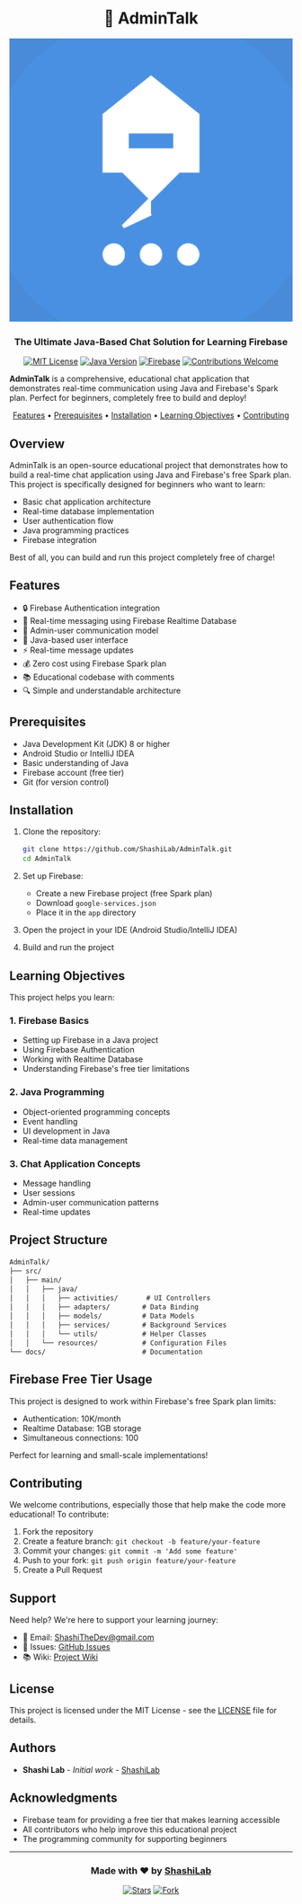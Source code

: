 <div align="center">

# 🚀 AdminTalk

![AdminTalk Logo](/app/src/main/ic_launcher-playstore.png)

### The Ultimate Java-Based Chat Solution for Learning Firebase

[![MIT License](https://img.shields.io/badge/License-MIT-green.svg)](https://choosealicense.com/licenses/mit/)
[![Java Version](https://img.shields.io/badge/Java-8%2B-blue)](https://www.java.com)
[![Firebase](https://img.shields.io/badge/Firebase-Spark-orange)](https://firebase.google.com)
[![Contributions Welcome](https://img.shields.io/badge/contributions-welcome-brightgreen.svg?style=flat)](CONTRIBUTING.md)

</div>

**AdminTalk** is a comprehensive, educational chat application that demonstrates real-time communication using Java and Firebase's Spark plan. Perfect for beginners, completely free to build and deploy!

<div align="center">
  <a href="#features">Features</a> •
  <a href="#prerequisites">Prerequisites</a> •
  <a href="#installation">Installation</a> •
  <a href="#learning-objectives">Learning Objectives</a> •
  <a href="#contributing">Contributing</a>
</div>

## Overview

AdminTalk is an open-source educational project that demonstrates how to build a real-time chat application using Java and Firebase's free Spark plan. This project is specifically designed for beginners who want to learn:

- Basic chat application architecture
- Real-time database implementation
- User authentication flow
- Java programming practices
- Firebase integration

Best of all, you can build and run this project completely free of charge!

## Features

- 🔒 Firebase Authentication integration
- 💬 Real-time messaging using Firebase Realtime Database
- 👥 Admin-user communication model
- 📱 Java-based user interface
- ⚡ Real-time message updates
- 💰 Zero cost using Firebase Spark plan
- 📚 Educational codebase with comments
- 🔍 Simple and understandable architecture

## Prerequisites

- Java Development Kit (JDK) 8 or higher
- Android Studio or IntelliJ IDEA
- Basic understanding of Java
- Firebase account (free tier)
- Git (for version control)

## Installation

1. Clone the repository:
   ```bash
   git clone https://github.com/ShashiLab/AdminTalk.git
   cd AdminTalk
   ```

2. Set up Firebase:
   - Create a new Firebase project (free Spark plan)
   - Download `google-services.json`
   - Place it in the `app` directory

3. Open the project in your IDE (Android Studio/IntelliJ IDEA)

4. Build and run the project

## Learning Objectives

This project helps you learn:

### 1. Firebase Basics
- Setting up Firebase in a Java project
- Using Firebase Authentication
- Working with Realtime Database
- Understanding Firebase's free tier limitations

### 2. Java Programming
- Object-oriented programming concepts
- Event handling
- UI development in Java
- Real-time data management

### 3. Chat Application Concepts
- Message handling
- User sessions
- Admin-user communication patterns
- Real-time updates

## Project Structure

```plaintext
AdminTalk/
├── src/
│   ├── main/
│   │   ├── java/
│   │   │   ├── activities/       # UI Controllers
│   │   │   ├── adapters/        # Data Binding
│   │   │   ├── models/          # Data Models
│   │   │   ├── services/        # Background Services
│   │   │   └── utils/           # Helper Classes
│   │   └── resources/           # Configuration Files
└── docs/                        # Documentation
```

## Firebase Free Tier Usage

This project is designed to work within Firebase's free Spark plan limits:

- Authentication: 10K/month
- Realtime Database: 1GB storage
- Simultaneous connections: 100

Perfect for learning and small-scale implementations!

## Contributing

We welcome contributions, especially those that help make the code more educational! To contribute:

1. Fork the repository
2. Create a feature branch: `git checkout -b feature/your-feature`
3. Commit your changes: `git commit -m 'Add some feature'`
4. Push to your fork: `git push origin feature/your-feature`
5. Create a Pull Request

## Support

Need help? We're here to support your learning journey:

- 📧 Email: ShashiTheDev@gmail.com
- 🐛 Issues: [GitHub Issues](https://github.com/ShashiLab/AdminTalk/issues)
- 📚 Wiki: [Project Wiki](https://github.com/ShashiLab/AdminTalk/wiki)

## License

This project is licensed under the MIT License - see the [LICENSE](LICENSE) file for details.

## Authors

- **Shashi Lab** - *Initial work* - [ShashiLab](https://github.com/ShashiLab)

## Acknowledgments

- Firebase team for providing a free tier that makes learning accessible
- All contributors who help improve this educational project
- The programming community for supporting beginners

---

<div align="center">

### Made with ❤️ by [ShashiLab](https://github.com/ShashiLab)

[![Stars](https://img.shields.io/github/stars/ShashiLab/AdminTalk?style=social)](https://github.com/ShashiLab/AdminTalk/stargazers)
[![Fork](https://img.shields.io/github/forks/ShashiLab/AdminTalk?style=social)](https://github.com/ShashiLab/AdminTalk/network/members)

</div>